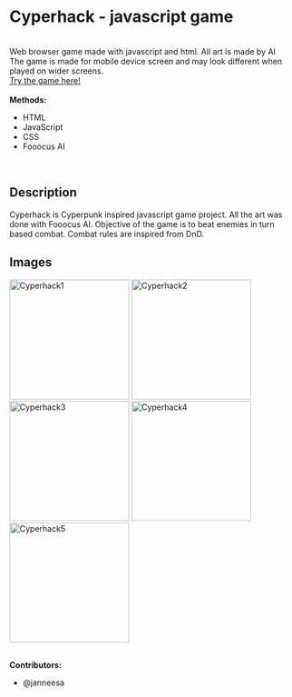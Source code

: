 # Cyperhack - javascript game
<br />Web browser game made with javascript and html. All art is made by AI
<br />The game is made for mobile device screen and may look different when played on wider screens.
<br /><a href="https://users.metropolia.fi/~janneesa/cyperhack/">Try the game here!</a>
<br />
<br /><b>Methods:</b>
<ul>
      <li>HTML</li>
      <li>JavaScript</li>
      <li>CSS</li>
      <li>Fooocus AI</li>
</ul>
<br />

<h2> Description </h2>
Cyperhack is Cyperpunk inspired javascript game project. All the art was done with Fooocus AI.
Objective of the game is to beat enemies in turn based combat. Combat rules are inspired from DnD.

<h2> Images </h2>
<img width="211" alt="Cyperhack1" src="https://github.com/user-attachments/assets/922448cc-648d-4579-aeb0-36beea03b3c5">
<img width="211" alt="Cyperhack2" src="https://github.com/user-attachments/assets/5982d911-5fed-4eca-bc0f-3093b776f3ca">
<img width="211" alt="Cyperhack3" src="https://github.com/user-attachments/assets/9ee647ad-5341-4572-abc4-aee996652d40">
<img width="211" alt="Cyperhack4" src="https://github.com/user-attachments/assets/38fede05-6313-4097-a9bf-119de7242a84">
<img width="211" alt="Cyperhack5" src="https://github.com/user-attachments/assets/4ef74905-00c9-4377-81e4-dd0d7618f18c">


<br /><b>Contributors:</b>
<ul>
      <li>@janneesa</li>
</ul>
